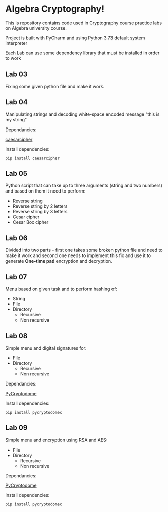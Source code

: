 # Algebra Cryptography!

This is repository contains code used in Cryptography course practice labs on Algebra university course.

Project is built with PyCharm and using Python 3.73 default system interpreter

Each Lab can use some dependency library that must be installed in order to work

## Lab 03

Fixing some given python file and make it work.

## Lab 04

Manipulating strings and decoding white-space encoded message "this is my string"

Dependancies:

[caesarcipher](https://pypi.org/project/caesarcipher/)

Install dependencies:

`
pip install caesarcipher
`

## Lab 05

Python script that can take up to three arguments (string and two numbers) and based on them it need to perform:

 - Reverse string
 - Reverse string by 2 letters
 - Reverse string by 3 letters
 - Cesar cipher
 - Cesar Box cipher

## Lab 06

Divided into two parts - first one takes some broken python file and need to make it work and second one needs to implement this fix and use it to generate **One-time pad** encryption and decryption.

## Lab 07

Menu based on given task and to perform hashing of:

 - String
 - File
 - Directory
	 - Recursive
	 - Non recursive
	 

## Lab 08

Simple menu and digital signatures for:

 - File
 - Directory
	 - Recursive
	 - Non recursive
	 
Dependancies:

[PyCryptodome](https://pycryptodome.readthedocs.io/en/latest/index.html)

Install dependencies:

`
pip install pycryptodomex
`

## Lab 09

Simple menu and encryption using RSA and AES:

 - File
 - Directory
	 - Recursive
	 - Non recursive
	 
Dependancies:

[PyCryptodome](https://pycryptodome.readthedocs.io/en/latest/index.html)

Install dependencies:

`
pip install pycryptodomex
`


